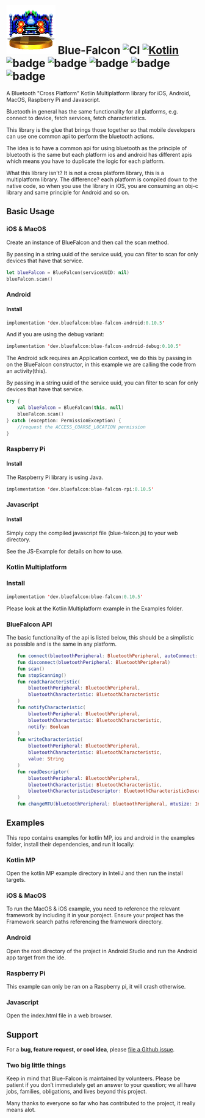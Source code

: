 # ![Blue Falcon](bluefalcon.png) Blue-Falcon ![CI](https://github.com/Reedyuk/blue-falcon/workflows/CI/badge.svg) [![Kotlin](https://img.shields.io/badge/kotlin-1.6.20-blue.svg)](http://kotlinlang.org) ![badge][badge-android] ![badge][badge-native] ![badge][badge-mac] ![badge][badge-rpi] ![badge][badge-js]

A Bluetooth "Cross Platform" Kotlin Multiplatform library for iOS, Android, MacOS, Raspberry Pi and Javascript.

Bluetooth in general has the same functionality for all platforms, e.g. connect to device, fetch services, fetch characteristics.

This library is the glue that brings those together so that mobile developers can use one common api to perform the bluetooth actions.

The idea is to have a common api for using bluetooth as the principle of bluetooth is the same but each platform ios and android has different apis which means you have to duplicate the logic for each platform.

What this library isn't? It is not a cross platform library, this is a multiplatform library. The difference? each platform is compiled down to the native code, so when you use the library in iOS, you are consuming an obj-c library and same principle for Android and so on.

## Basic Usage

### iOS & MacOS

Create an instance of BlueFalcon and then call the scan method. 

By passing in a string uuid of the service uuid, you can filter to scan for only devices that have that service.

```swift
let blueFalcon = BlueFalcon(serviceUUID: nil)
blueFalcon.scan()
```

### Android

#### Install

```kotlin
implementation 'dev.bluefalcon:blue-falcon-android:0.10.5'
```

And if you are using the debug variant:

```kotlin
implementation 'dev.bluefalcon:blue-falcon-android-debug:0.10.5'
```

The Android sdk requires an Application context, we do this by passing in on the BlueFalcon constructor, in this example we are calling the code from an activity(this).

By passing in a string uuid of the service uuid, you can filter to scan for only devices that have that service.

```kotlin
try {
    val blueFalcon = BlueFalcon(this, null)
    blueFalcon.scan()
} catch (exception: PermissionException) {
    //request the ACCESS_COARSE_LOCATION permission
}
```

### Raspberry Pi

#### Install

The Raspberry Pi library is using Java.

```kotlin
implementation 'dev.bluefalcon:blue-falcon-rpi:0.10.5'
```

### Javascript 

#### Install

Simply copy the compiled javascript file (blue-falcon.js) to your web directory.

See the JS-Example for details on how to use.

### Kotlin Multiplatform

### Install

```kotlin
implementation 'dev.bluefalcon:blue-falcon:0.10.5'
```

Please look at the Kotlin Multiplatform example in the Examples folder.


### BlueFalcon API

The basic functionality of the api is listed below, this should be a simplistic as possible and is the same in any platform.

```kotlin
    fun connect(bluetoothPeripheral: BluetoothPeripheral, autoConnect: Boolean)
    fun disconnect(bluetoothPeripheral: BluetoothPeripheral)
    fun scan()
    fun stopScanning()
    fun readCharacteristic(
        bluetoothPeripheral: BluetoothPeripheral,
        bluetoothCharacteristic: BluetoothCharacteristic
    )
    fun notifyCharacteristic(
        bluetoothPeripheral: BluetoothPeripheral,
        bluetoothCharacteristic: BluetoothCharacteristic,
        notify: Boolean
    )
    fun writeCharacteristic(
        bluetoothPeripheral: BluetoothPeripheral,
        bluetoothCharacteristic: BluetoothCharacteristic,
        value: String
    )
    fun readDescriptor(
        bluetoothPeripheral: BluetoothPeripheral,
        bluetoothCharacteristic: BluetoothCharacteristic,
        bluetoothCharacteristicDescriptor: BluetoothCharacteristicDescriptor
    )
    fun changeMTU(bluetoothPeripheral: BluetoothPeripheral, mtuSize: Int)
```

## Examples

This repo contains examples for kotlin MP, ios and android in the examples folder, install their dependencies, and run it locally:

### Kotlin MP

Open the kotlin MP example directory in InteliJ and then run the install targets.

### iOS & MacOS

To run the MacOS & iOS example, you need to reference the relevant framework by including it in your poroject. Ensure your project has the Framework search paths referencing the framework directory.

### Android

Open the root directory of the project in Android Studio and run the Android app target from the ide.

### Raspberry Pi

This example can only be ran on a Raspberry pi, it will crash otherwise.

### Javascript

Open the index.html file in a web browser.

## Support

For a **bug, feature request, or cool idea**, please [file a Github issue](https://github.com/Reedyuk/blue-falcon/issues/new).

### Two big little things

Keep in mind that Blue-Falcon is maintained by volunteers. Please be patient if you don’t immediately get an answer to your question; we all have jobs, families, obligations, and lives beyond this project.

Many thanks to everyone so far who has contributed to the project, it really means alot.


[badge-android]: http://img.shields.io/badge/platform-android-brightgreen.svg?style=flat
[badge-native]: http://img.shields.io/badge/platform-native-lightgrey.svg?style=flat
[badge-js]: http://img.shields.io/badge/platform-js-yellow.svg?style=flat
[badge-mac]: http://img.shields.io/badge/platform-macos-lightgrey.svg?style=flat
[badge-rpi]: http://img.shields.io/badge/platform-rpi-lightgrey.svg?style=flat
